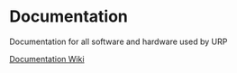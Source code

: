 # Documentation
Documentation for all software and hardware used by URP

[Documentation Wiki](https://github.com/UCLARocketProject/Documentation/wiki)
